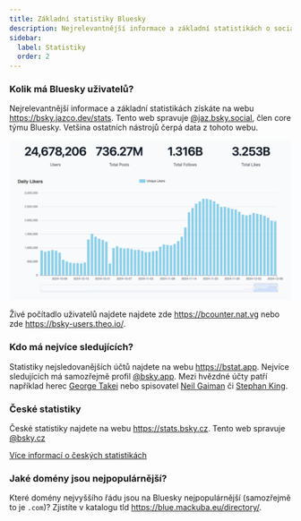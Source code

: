 ```yaml
---
title: Základní statistiky Bluesky
description: Nejrelevantnější informace a základní statistikách o sociální síti Bluesky.
sidebar:
  label: Statistiky
  order: 2
---
```


### Kolik má Bluesky uživatelů?

Nejrelevantnější informace a základní statistikách získáte na webu https://bsky.jazco.dev/stats. Tento web spravuje
[@jaz.bsky.social](https://bsky.app/profile/jaz.bsky.social), člen core týmu Bluesky. Vetšina ostatních nástrojů čerpá
data z tohoto webu.

![](users-stats.png)

Živé počítadlo uživatelů najdete najdete zde https://bcounter.nat.vg nebo zde https://bsky-users.theo.io/.

### Kdo má nejvíce sledujících?

Statistiky nejsledovanějších účtů najdete na webu https://bstat.app. Nejvíce sledujících má samozřejmě profil
[@bsky.app](https://bstat.app/profile/bsky.app). Mezi hvězdné účty patří například herec
[George Takei](https://bsky.app/profile/georgetakei.bsky.social) nebo spisovatel
[Neil Gaiman](https://bsky.app/profile/neilhimself.neilgaiman.com) či
[Stephan King](https://bsky.app/profile/stephenking.bsky.social).

### České statistiky

České statistiky najdete na webu https://stats.bsky.cz. Tento web spravuje [@bsky.cz](https://bsky.app/profile/bsky.cz)

[Více informací o českých statistikách](/projekty/ceske-statistiky)

### Jaké domény jsou nejpopulárnější?

Které domény nejvyššího řádu jsou na Bluesky nejpopulárnější (samozřejmě to je `.com`)? Zjistíte v katalogu tld
https://blue.mackuba.eu/directory/.
